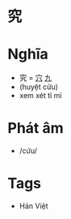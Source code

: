# 究

# Nghĩa
* 究 = [穴](穴.md) [九](九.md)
* (huyệt cửu)
* xem xét tỉ mỉ

# Phát âm
* /cứu/

# Tags
* Hán Việt

